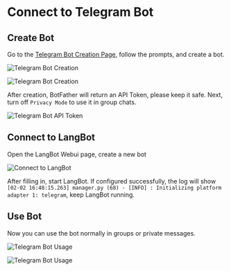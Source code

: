 # Connect to Telegram Bot

## Create Bot

Go to the [Telegram Bot Creation Page](https://t.me/botfather), follow the prompts, and create a bot.

![Telegram Bot Creation](/assets/image/zh/deploy/bots/telegram/telegram_01.png)

![Telegram Bot Creation](/assets/image/zh/deploy/bots/telegram/telegram_02.png)

After creation, BotFather will return an API Token, please keep it safe. Next, turn off `Privacy Mode` to use it in group chats.

![Telegram Bot API Token](/assets/image/zh/deploy/bots/telegram/telegram_03.png)

## Connect to LangBot

Open the LangBot Webui page, create a new bot

![Connect to LangBot](/assets/image/zh/deploy/bots/telegram/connect_to_langbot.png)

After filling in, start LangBot. If configured successfully, the log will show `[02-02 16:48:15.263] manager.py (68) - [INFO] : Initializing platform adapter 1: telegram`, keep LangBot running.

## Use Bot

Now you can use the bot normally in groups or private messages.

![Telegram Bot Usage](/assets/image/zh/deploy/bots/telegram/telegram_04.png)

![Telegram Bot Usage](/assets/image/zh/deploy/bots/telegram/telegram_05.png)
